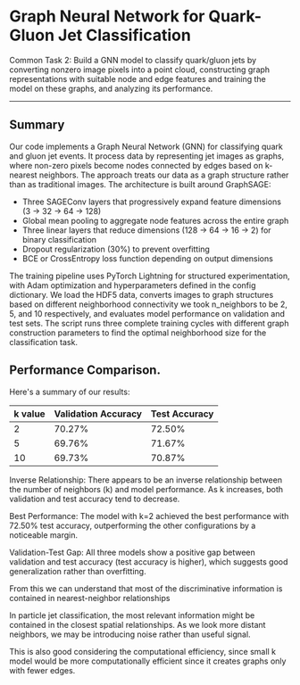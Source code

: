 # Graph Neural Network for Quark-Gluon Jet Classification

Common Task 2: Build a GNN model to classify quark/gluon jets by converting nonzero image pixels into a point cloud, constructing graph representations with suitable node and edge features and training the model on these graphs, and analyzing its performance. 

---

## Summary

Our code implements a Graph Neural Network (GNN) for classifying quark and gluon jet events. It process data by representing jet images as graphs, where non-zero pixels become nodes connected by edges based on k-nearest neighbors. The approach treats our data as a graph structure rather than as traditional images.
The architecture is built around GraphSAGE:

+ Three SAGEConv layers that progressively expand feature dimensions (3 → 32 → 64 → 128)
+ Global mean pooling to aggregate node features across the entire graph
+ Three linear layers that reduce dimensions (128 → 64 → 16 → 2) for binary classification
+ Dropout regularization (30%) to prevent overfitting
+ BCE or CrossEntropy loss function depending on output dimensions

The training pipeline uses PyTorch Lightning for structured experimentation, with Adam optimization and hyperparameters defined in the config dictionary. We load the HDF5 data, converts images to graph structures based on different neighborhood connectivity we took n_neighbors to be 2, 5, and 10 respectively, and evaluates model performance on validation and test sets. The script runs three complete training cycles with different graph construction parameters to find the optimal neighborhood size for the classification task.

## Performance Comparison. 
Here's a summary of our results:

|k value|Validation Accuracy|Test Accuracy|
|-|-|-|
|2|70.27%|72.50%|
|5|69.76%|71.67%|
|10|69.73%|70.87%|

Inverse Relationship: There appears to be an inverse relationship between the number of neighbors (k) and model performance. As k increases, both validation and test accuracy tend to decrease.

Best Performance: The model with k=2 achieved the best performance with 72.50% test accuracy, outperforming the other configurations by a noticeable margin.

Validation-Test Gap: All three models show a positive gap between validation and test accuracy (test accuracy is higher), which suggests good generalization rather than overfitting.

From this we can understand that most of the discriminative information is contained in nearest-neighbor relationships

In particle jet classification, the most relevant information might be contained in the closest spatial relationships. As we look more distant neighbors, we may be introducing noise rather than useful signal.

This is also good considering the computational efficiency, since small k model would be more computationally efficient since it creates graphs only with fewer edges.
